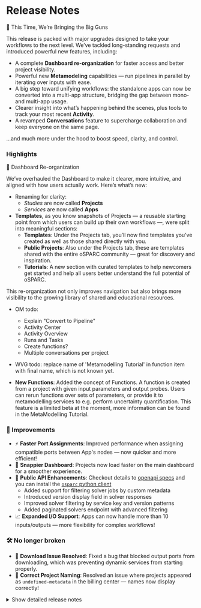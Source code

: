 # Release Notes

🚀 This Time, We’re Bringing the Big Guns

This release is packed with major upgrades designed to take your workflows to the next level. We’ve tackled long-standing requests and introduced powerful new features, including:
- A complete **Dashboard re-organization** for faster access and better project visibility.
- Powerful new **Metamodeling** capabilities — run pipelines in parallel by iterating over inputs with ease.
- A big step toward unifying workflows: the standalone apps can now be converted into a multi-app structure, bridging the gap between mono- and multi-app usage.
- Clearer insight into what’s happening behind the scenes, plus tools to track your most recent **Activity**.
- A revamped **Conversations** feature to supercharge collaboration and keep everyone on the same page.

…and much more under the hood to boost speed, clarity, and control.

### Highlights

🧭 Dashboard Re-organization

We’ve overhauled the Dashboard to make it clearer, more intuitive, and aligned with how users actually work. Here’s what’s new:
- Renaming for clarity:
  - *Studies* are now called **Projects**
  - *Services* are now called **Apps**
- **Templates**, as you know snapshots of Projects — a reusable starting point from which users can build up their own workflows —, were split into meaningful sections:
  - **Templates**: Under the Projects tab, you’ll now find templates you’ve created as well as those shared directly with you.
  - **Public Projects**: Also under the Projects tab, these are templates shared with the entire oSPARC community — great for discovery and inspiration.
  - **Tutorials**: A new section with curated templates to help newcomers get started and help all users better understand the full potential of oSPARC.

This re-organization not only improves navigation but also brings more visibility to the growing library of shared and educational resources.

- OM todo:
  - Explain "Convert to Pipeline"
  - Activity Center
  - Activity Overview
  - Runs and Tasks
  - Create functions?
  - Multiple conversations per project


- WVG todo: replace name of 'Metamodelling Tutorial' in function item with final name, which is not known yet.

- **New Functions**: Added the concept of Functions. A function is created from a project with given input parameters and output probes. Users can rerun functions over sets of parameters, or provide it to metamodelling services to e.g. perform uncertainty quantification. This feature is a limited beta at the moment, more information can be found in the MetaModelling Tutorial.


### 🚀 Improvements

* ⚡ **Faster Port Assignments**: Improved performance when assigning compatible ports between App's nodes — now quicker and more efficient!
* 🧭 **Snappier Dashboard**: Projects now load faster on the main dashboard for a smoother experience.
* 🔌 **Public API Enhancements**: Checkout details to [openapi specs](https://api.osparc.io/doc) and you can install the [`osparc` python client](https://itisfoundation.github.io/osparc-simcore-clients/#/)
  * Added support for filtering solver jobs by custom metadata
  * Introduced version display field in solver responses
  * Improved solver filtering by service key and version patterns
  * Added paginated solvers endpoint with advanced filtering
* 📈 **Expanded I/O Support**: Apps can now handle more than 10 inputs/outputs — more flexibility for complex workflows!


### 🛠️ No longer broken

* 🧰 **Download Issue Resolved**: Fixed a bug that blocked output ports from downloading, which was preventing dynamic services from starting properly.
* 📝 **Correct Project Naming**: Resolved an issue where projects appeared as `undefined-metadata` in the billing center — names now display correctly!


<details>
<summary>Show detailed release notes</summary>

## What's Changed
✨ [Frontend] Multiple conversations per project #7643 by @odeimaiz
🐛Dask-Sidecar: explicitely set expand flag to remove confusing error message #7645 by @sanderegg
🎨 add safety condition for auto-recharge #7648 by @matusdrobuliak66
♻️✨🐛Dask-Sidecar: add RabbitMQ dependency and remove usage of deprecated Pub/Sub for logs 🚨🚨🚨 #7621 by @sanderegg
⬆️ Maintenance: upgrade aiohttp, version 3.11.13 is yanked #7649 by @sanderegg
♻️Dask sidecar: Glob error tests + autoscaling monitoring fix #7650 by @sanderegg
🎨 [Frontend] Enh: Lazy load templates #7647 by @odeimaiz
✨ [Frontend] Create Functions #7653 by @odeimaiz
🐛 Avoid 401 when listing in process tasks in webserver #7657 by @bisgaard-itis
🎨 Improve web-api listing task manager (download logs, credits, node name) #7656 by @matusdrobuliak66
⬆️ Maintenance: Upgrade aioboto3 #7662 by @giancarloromeo
🎨Webserver: use uvloop and aiohttp UV loop worker to increase performances #7663 by @sanderegg
✨ [Frontend] App Browser with Hypertools #7658 by @odeimaiz
🎨 Improve listing task manager (add filter + and project name, project custom metadata fields) #7661 by @matusdrobuliak66
⬆️Maintenance: upgrade to traefik v3.4.0 #7670 by @sanderegg
⬆️Maintenance: more upgrades due to last upgrade of traefik to 3.4 #7671 by @sanderegg
✨ [Frontend] Activity Center and Activity Overview #7664 by @odeimaiz
🐛 [Frontend] Fixes: Data Browsing #7672 by @odeimaiz
🐛 [Frontend] Fix: Templates listing #7673 by @odeimaiz
✨ task manager improvement: listing /computations/{project_id}/iterations #7669 by @matusdrobuliak66
🎨 [Frontend] Enh: Publish and Template in different sections #7674 by @odeimaiz
🐛 Generate API base URL by active product ⚠️ #7619 by @giancarloromeo
Functions api ✨ 🗃️  #7539 by @wvangeit
✨ [Frontend] Templates and Public Projects in Study Browser #7676 by @odeimaiz
🎨 add project template type 🚨 (🗃️) #7677 by @matusdrobuliak66
♻️Dask-sidecar: remove dask Pub/Sub (🚨🚨🚨 computational services must be switched off prior to deploy) #7660 by @sanderegg
🐛 fix project-v0.0.1.json schema #7684 by @matusdrobuliak66
🎨 [Frontend] Show Runs history #7681 by @odeimaiz
♻️ upgrade markupsafe #7691 by @matusdrobuliak66
🐛 Fixes WEBSERVER_FUNCTIONS to run in development deploys #7687 by @pcrespov
✨ Add Support for Filtering Solver Jobs by Custom Metadata via metadata.any Query Parameter #7678 by @pcrespov
🎨 Adding filtering for template type + extend patching #7689 by @matusdrobuliak66
✨ public-api 0.7.1: adds version_display field in the Solver response model #7694 by @pcrespov
🎨 [Frontend] Filter and patch template types #7690 by @odeimaiz
✨ Adding RPC entry points to dynamic-sidecar for disk and volumes #7651 by @GitHK
✨ dynamic-sidecar allows to import old state from legacy services 🚨 #7675 by @GitHK
🎨 [Frontend] Card Menu: Template menu on template, tutorial and hypertool cards #7696 by @odeimaiz
✨ Add exemplars to prometheus metrics #7644 by @bisgaard-itis
✨ public-api: list solvers filtered by service_key and version_display patterns #7695 by @pcrespov
✨ [Frontend] PO Center: Pending Users #7699 by @odeimaiz
🐛 [Frontend] Fix: Pricing plan creation and Edit #7702 by @odeimaiz
✨🐛Computational Backend: Introduce Dask plugins for tasks lifecycle #7686 by @sanderegg
Add functions rest api inside webserver ✨ ♻️  #7693 by @wvangeit
🐛 Process canonical endpoint in fastapi case when collecting prometheus metrics #7704 by @bisgaard-itis
Fix functions frontend by using schema_content instead of schema_dict 🐛🚑️ #7705 by @wvangeit
🎨 [Frontend] Review 20.05 #7703 by @odeimaiz
⬆️Upgrade dask-based services (dask-sidecar, autoscaling, clusters-keeper, director-v2) 🚨🚨🚨 (computational clusters must be down on release) #7701 by @sanderegg
Fix function job collection changelog descr 🐛 #7708 by @wvangeit
🎨 public-api: cleanup openapi routes descriptions #7707 by @pcrespov
🎨 [Frontend] Enable/disable Create Functions #7714 by @odeimaiz
🎨 web-server: Advertises state of WEBSERVER_FUNCTIONS so front-end can enable/disable this feature #7715 by @pcrespov
🎨 remove histogram with many buckets #7706 by @bisgaard-itis
🎨 database+web-server: Extending user pre-registration workflow and asyncpg upgrades 🗃️ #7709 by @pcrespov
✨ [Frontend] Pretty JSON objects #7710 by @odeimaiz
🎨 [Frontend] Runs with children #7712 by @odeimaiz
🎨 introduce include_children query parameter for activity monitor / project activity listings (🗃️) #7718 by @matusdrobuliak66
🎨 [Frontend] Support any image url in the Hypertool buttons #7720 by @odeimaiz
✨ [Frontend] Allow users access not-running latest runs #7723 by @odeimaiz
Let frontend return 'number' instead of 'float' for the func schema 🐛 #7726 by @wvangeit
🐛Dask-sidecar: ignore unexpected key-value pairs in outputs json data + unreliable computational runs in on-demand clusters #7724 by @sanderegg
🎨 api-server: Add GET /solvers/page Public API Route with Pagination and Filter Support #7719 by @pcrespov
🎨 Improve Exception Context to diagnose Invalid Invitations links #7727 by @pcrespov
🐛On-demand computational backend failing #7735 by @sanderegg
✨ web-api: admin views and actions for user accounts for the PO center #7560 by @pcrespov
🎨 [Frontend] Filter Runs #7728 by @odeimaiz
🐛 Fix listing (currently, project activity only shows the current user's actions; activities of other users are not visible) #7732 by @matusdrobuliak66
 🐛 web-api: wallet update operation has now optional thumbnail #7736 by @pcrespov
✨ Add lifespan handling to tracing instrumentation and instrument rabbitmq rpc clients #7642 by @bisgaard-itis
🎨 dynamic-sidecar prints disk usage on boot #7740 by @GitHK
✨ [Frontend] Listen to openFunction iframe's message #7741 by @odeimaiz
🎨 [Frontend] Fetch tasks from the given projectUuid #7743 by @odeimaiz
✨ notifications-library: default email templates for on_account_approved, on_account_denied #7744 by @pcrespov
♻️ Maintenance: Updates on new Annotated type style and llm-prompts #7749 by @pcrespov
Add has_function_id filter to function job collection filtering ✨ #7746 by @wvangeit
🎨 Add load tests of functions section in api server #7729 by @bisgaard-itis
🐛Computational services with large amount of inputs/outputs fail to start (🗃️) #7725 by @sanderegg
🔨 Exposes WEBSERVER_FUNCTION env to wb-api-server simcore service ⚠️ #7751 by @pcrespov
🐛 Fix errors observed in front-end due to the HTTP reason attribute and new lines #7755 by @pcrespov
🐛♻️ Fixes public-api pagination issues and overall normalization & documentation #7747 by @pcrespov
🐛 Fixes exclusive decorator to handle CouldNotAcquireLockError gracefully #7757 by @pcrespov
🐛 Fix tracing exemplars #7750 by @bisgaard-itis
🎨 Maintenance: change default chunk size to compute checksums to 8MiB instead of 5KB #7753 by @sanderegg
♻️ removed unrequited assert #7754 by @GitHK
🐛 web-server: Handles safely overly long status messages in web server responses #7760 by @pcrespov
🔨♻️Performance testing: upgrade locust infrastructure #7711 by @sanderegg
🐛 Fix: Add default headers for authenticated HTTP methods #7763 by @sanderegg
✨ Front-end: Drafts "Pending Users" view on the PO center #7745 by @odeimaiz
⬆️♻️Uniformize uvicorn/fastapi dependencies repository-wide #7765 by @sanderegg
🎨 introduce comp_run_snapshot_tasks table (🗃️) 🚨 #7758 by @matusdrobuliak66
♻️ Unifying long_running_tasks interfaces #7697 by @GitHK
Function user permissions ✨ 🗃️ #7764 by @wvangeit
🐛 Fixes extra long error/debug message in the front-end #7761 by @pcrespov
🐛 Fixes WEBSERVER_FUNCTIONS was not properly exposed to front-end  #7772 by @pcrespov
Add product permissions to functions 🎨 🗃️ #7771 by @wvangeit
Mark inputs as required in create function frontend 🎨 #7752 by @wvangeit
♻️ speedup project listing 🚨 #7737 by @matusdrobuliak66
🐛 add default osparc product name to functions tables (modified previous migration 🗃️) #7787 by @matusdrobuliak66
🐛 [Frontend] Runs: Tap Info button for the second time #7788 by @odeimaiz
🎨 Update functions loadtest #7768 by @bisgaard-itis
🎨 Set 1 minute timeout as default in httpx clients used in api-server #7791 by @bisgaard-itis
🎨🐛 [Frontend] Runs and Tasks sorting #7790 by @odeimaiz
Function cache check success 🎨  #7789 by @wvangeit
🐛 fix wrong project name in billing center usage view #7798 by @matusdrobuliak66
🎨 [Frontend] Enh: RM 03.06 #7794 by @odeimaiz
🎨 Fix/enh: Avoid duplicated port compatibility calls #7803 by @odeimaiz
🎨 web-server: accelerate input:match via caching rest client call #7802 by @pcrespov
✨ catalog: new service inherit icon and thumbnail from latest patched compatible releases 🚨 #7769 by @pcrespov
🎨Computational backend: Fail fast in case of malformed input syntax and improve unzipping #7804 by @sanderegg
🎨♻️ Enhances web-server's error middle-ware for safe status-line and refactors aiohttp response helpers #7770 by @pcrespov
⬆️ Upgraded aiohttp repo wide #7800 by @GitHK
🎨 [Frontend] New icons: Hypertools, More, New Folder #7805 by @odeimaiz
Limit the number of accepted jobs in the api-server's POST /v0/functions/{function_id}:map endpoint #7801 by @bisgaard-itis
Add the created_at field to registered function objects 🎨 #7797 by @wvangeit
🐛 Refactored retry logic to include failing case in AWS master #7809 by @GitHK
🔥 downgrading aiohttp to try and address issue with content length header #7811 by @GitHK
🎨 [Frontend] Second app on Sim4Life.lite #7807 by @odeimaiz
 🎨 Improves webserver's exception handling to enhance diagnoses of catalog's client errors  #7817 by @pcrespov
Revert "🐛 Refactored retry logic to include failing case in AWS maste… #7812 by @GitHK
Revert "🎨 [Frontend] Second app on Sim4Life.lite (#7807)" #7822 by @matusdrobuliak66
✨Add docker healthcheck of Simcore Traefik container #7820 by @sanderegg
🐛 [Frontend] Fix: Disabled actions in Project's menu #7808 by @odeimaiz
🐛 use httpx to download output ports #7824 by @GitHK
Add function error handler to api server 🎨 #7810 by @wvangeit
🐛 [Frontend] Fix: un-synced frontend's and backend's study objects #7828 by @odeimaiz
🎨 [Frontend] Second app on Sim4Life.lite (II) #7823 by @odeimaiz
🐛 web-server: fixes invitation data used in approval endpoint #7831 by @pcrespov
🎨 webserver: cache authenticated calls #7826 by @pcrespov
🐛 [Frontend] Fix: Edit slides #7832 by @odeimaiz
🎨 [Frontend] Prettify Project card #7830 by @odeimaiz
🐛 [Frontend] Fix: init ui-mode #7837 by @odeimaiz
⚗️Dask-sidecar: print file contents or partial contents #7834 by @sanderegg
Generate unique Celery worker name #7827 by @giancarloromeo
🎨 Increase timeout for webserver 02 unittest workflow #7842 by @bisgaard-itis
✨ [Frontend] Group Sim4Life Featured services #7841 by @odeimaiz
🎨 [Frontend] Expose Tokens page to testers #7847 by @odeimaiz
Revert "⚗️Dask-sidecar: print file contents or partial contents (#7834)" #7848 by @sanderegg
🐛 [Frontend] Fix: Tutorials tab link #7849 by @odeimaiz
♻️Computational backend: increase timeout to get results to 35 seconds #7850 by @sanderegg
🐛 Mitigates "Projects not being listed on osparc-staging.io" #7836 by @pcrespov
Check function run permissions 🎨 #7844 by @wvangeit
🐛 [Frontend] Fix: service catalog #7856 by @odeimaiz
♻️ Enhances various error messages on webserver #7860 by @pcrespov
♻️ Towards a common long_running_tasks interface #7833 by @GitHK
🎨 add logs during project creation #7862 by @matusdrobuliak66
🐛 [Frontend] Incomplete node data in the backend #7864 by @odeimaiz
🐛 api-server: fixes product header contamination in webserver's client session #7865 by @pcrespov
🎨 [Frontend] Enh: Better fit loading page #7866 by @odeimaiz
🗃️ Postgres: set statement timeout 🚨 ⚠️ DEVOPS #7858 by @YuryHrytsuk
🎨 Filter autogenerated api-keys when listing #7855 by @giancarloromeo
🎨 [Frontend] PO Center: Default welcome credits depends on product #7870 by @odeimaiz
⬆️ unpinned and upgraded aiohttp #7861 by @GitHK
🎨 [Frontend] Grouped list view #7845 by @odeimaiz
🎨 [Frontend] Project/Node: Cache more resources #7859 by @odeimaiz
🎨 [Frontend] Show Hypertools if there are any #7871 by @odeimaiz
🐛 [Frontend] Fix: show support id when pipeline fails to start #7874 by @odeimaiz
🐛 Fixes error message displayed to user coming from director-v2 failure #7875 by @pcrespov
🎨 [Frontend] Redirect anonymous users to the "account request form" instead of asking them to send an email #7877 by @odeimaiz
🎨Only require sticky connection on specific endpoints (🚨🚨) #7839 by @sanderegg
♻️ common http API interface for long_running_tasks #7843 by @GitHK
♻️ remove listing user services call from listing project #7881 by @matusdrobuliak66
🎨 [Frontend] Hide template used to register function #7886 by @odeimaiz
🎨🐛 [Frontend] Handle error on project/services #7883 by @odeimaiz
♻️ webserver: security Domain Refactoring #7867 by @pcrespov
🐛Director-v2: properly close dask client when use is completed #7880 by @sanderegg
✨ Add x-osparc-trace-id to response headers for requests hitting webserver and api-server #7796 by @bisgaard-itis
♻️🐛Refactors webserver's errors middleware to handle LineTooLong exceptions #7878 by @pcrespov
🐛Increase node testing timeout to wait for website since Github machines are very weak #7893 by @sanderegg
🎨 [Frontend] Enh: Visible input ports #7891 by @odeimaiz
🐛 [Frontend] Fix: Nodes seem unconnected during running of services #7895 by @odeimaiz
🐛CI: Fix timeout value in CI e2e system test  #7896 by @sanderegg
🐛System-test e2e is again required to pass #7898 by @sanderegg
Add global functions user permissions 🎨 #7868 by @wvangeit
🎨 Increase poll timeout in api-server's webserver rest client to 10 minutes #7890 by @bisgaard-itis
🎨 [Frontend] Account request form: adapt defaults #7894 by @odeimaiz
✨ Add Controller for /me/function-permissions Endpoint in Functions Domain #7901 by @pcrespov
✨ [Frontend] Check if I can write_functions #7888 by @odeimaiz
✨ [Frontend] Request services access #7897 by @odeimaiz
🎨 [Frontend] Update guided tours #7906 by @odeimaiz
🐛 [p2e] Update vtk tests #7911 by @odeimaiz
🎨 Enhance study cloning endpoint to allow modifying title, description, hidden #7892 by @bisgaard-itis
🎨 Require parent info headers when running function #7900 by @bisgaard-itis
🐛 Fix incorrect setup of IN_DEBT transaction state #7908 by @matusdrobuliak66
🐛 [p2e] Update VTK tests #7913 by @odeimaiz
🎨 Reduce the number of acquisition/release of DB connection inside function repository #7904 by @sanderegg
🐛 fix webserver wallet exclusive queues are removed when they should not #7912 by @matusdrobuliak66
🐛 Relax Wallet Access Check for Project Upgrades 🚨 #7917 by @matusdrobuliak66
♻️ Remove code duplication after [#7904] #7915 by @sanderegg
🐛 Fixed director-v2 getting stuck when removing service #7914 by @GitHK
Cherry-picked:
🐛 Fixed director-v2 getting stuck when removing service #7914
🐛 [Frontend] Fix in_debt tracking #7927
🎨 [Frontend] Enh: Request services access #7924
🐛Ensure Dask client reference is uniquely defined for reference counting #7937
🐛 Fix clone title and description #7940
🐛 web-api: Fixes handling of unexpected errors #7939
🐛 Stopping a pipeline should not fail when it does not exist #7942
🎨🔨 AI-assisted workflow for user-facing messages #7345
🎨 [Frontend] Functions: Show Preview only when requested from MMUX #7948
🐛 [Frontend] Fix: pass welcome credits to backend #7950
🎨 [Frontend] Create Functions: Make default input values editable #7951


**Full Changelog**: https://github.com/ITISFoundation/osparc-simcore/compare/v1.82.0...v1.83.0
**Release Issue**: https://github.com/ITISFoundation/osparc-simcore/issues/7682
</details>
